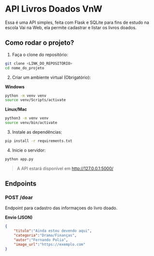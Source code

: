 # API Livros Doados VnW

Essa é uma API simples, feita com Flask e SQLite para fins de estudo na escola Vai na Web, ela permite cadastrar e listar os livros doados.

## Como rodar o projeto?

1. Faça o clone do repositório:
```bash
git clone <LINK_DO_REPOSITÓRIO>
cd nome_do_projeto
```

2. Criar um ambiente virtual (Obrigatório):

**Windows**
```bash
python -m venv venv
source venv/Scripts/activate
```

**Linux/Mac**

```bash
python3 -m venv venv
source venv/bin/activate
```

3. Instale as dependências:
```bash
pip install -r requirements.txt
```

4. Inicie o servidor:
```bash
python app.py
```

> A API estará disponível em http://127.0.0.1:5000/

## Endpoints

### POST /doar

Endpoint para cadastro das informaçoes do livro doado.

**Envio (JSON)**
```json
{
    "titulo":"Ainda estou devendo aqui",
    "categoria":"Drama/Finanças",
    "autor":"Fernando Polia",
    "image_url":"https://exemplo.com"
}
```